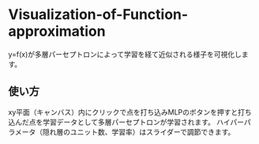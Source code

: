 # Visualization-of-Function-approximation
y=f(x)が多層パーセプトロンによって学習を経て近似される様子を可視化します。
## 使い方
xy平面（キャンバス）内にクリックで点を打ち込みMLPのボタンを押すと打ち込んだ点を学習データとして多層パーセプトロンが学習されます。
ハイパーパラメータ（隠れ層のユニット数、学習率）はスライダーで調節できます。
